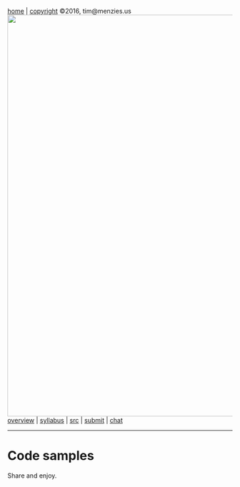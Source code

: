 [home](http://tiny.cc/ase2016) |
[copyright](https://github.com/txt/ase16/blob/master/LICENSE.md) &copy;2016, tim&commat;menzies.us
<br>
[<img width=900 src="https://raw.githubusercontent.com/txt/ase16/master/img/mase16.png">](http://tiny.cc/ase2016)<br>
[overview](https://github.com/txt/ase16/blob/master/doc/overview.md) |
[syllabus](https://github.com/txt/ase16/blob/master/doc/syllabus.md) |
[src](https://github.com/txt/ase16/tree/master/src) |
[submit](http://tiny.cc/ase16give) |
[chat](https://ase16.slack.com/) 


______


# Code samples

Share and enjoy.
